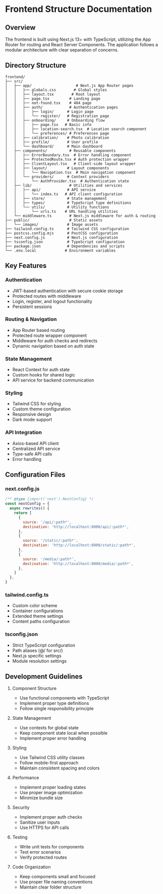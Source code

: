 # Frontend Structure Documentation

## Overview

The frontend is built using Next.js 13+ with TypeScript, utilizing the App Router for routing and React Server Components. The application follows a modular architecture with clear separation of concerns.

## Directory Structure

```
frontend/
├── src/
│   ├── app/                    # Next.js App Router pages
│   │   ├── globals.css        # Global styles
│   │   ├── layout.tsx        # Root layout
│   │   ├── page.tsx         # Landing page
│   │   ├── not-found.tsx    # 404 page
│   │   ├── auth/            # Authentication pages
│   │   │   ├── login/      # Login page
│   │   │   └── register/   # Registration page
│   │   ├── onboarding/     # Onboarding flow
│   │   │   ├── page.tsx   # Basic info
│   │   │   ├── location-search.tsx  # Location search component
│   │   │   └── preferences/ # Preferences page
│   │   ├── calibration/    # Photo calibration
│   │   ├── profile/        # User profile
│   │   └── dashboard/      # Main dashboard
│   ├── components/          # Reusable components
│   │   ├── ErrorBoundary.tsx  # Error handling component
│   │   ├── ProtectedRoute.tsx # Auth protection wrapper
│   │   ├── ClientLayout.tsx   # Client-side layout wrapper
│   │   ├── layout/         # Layout components
│   │   │   └── Navigation.tsx  # Main navigation component
│   │   └── providers/      # Context providers
│   │       └── AuthProvider.tsx  # Authentication state
│   ├── lib/                 # Utilities and services
│   │   ├── api/            # API service
│   │   │   └── index.ts   # API client configuration
│   │   ├── store/          # State management
│   │   ├── types/          # TypeScript type definitions
│   │   └── utils/          # Utility functions
│   │       └── urls.ts    # URL handling utilities
│   └── middleware.ts        # Next.js middleware for auth & routing
├── public/                  # Static assets
│   └── images/             # Image assets
├── tailwind.config.ts      # Tailwind CSS configuration
├── postcss.config.mjs      # PostCSS configuration
├── next.config.js          # Next.js configuration
├── tsconfig.json           # TypeScript configuration
├── package.json            # Dependencies and scripts
└── .env.local             # Environment variables

```

## Key Features

### Authentication
- JWT-based authentication with secure cookie storage
- Protected routes with middleware
- Login, register, and logout functionality
- Persistent sessions

### Routing & Navigation
- App Router based routing
- Protected route wrapper component
- Middleware for auth checks and redirects
- Dynamic navigation based on auth state

### State Management
- React Context for auth state
- Custom hooks for shared logic
- API service for backend communication

### Styling
- Tailwind CSS for styling
- Custom theme configuration
- Responsive design
- Dark mode support

### API Integration
- Axios-based API client
- Centralized API service
- Type-safe API calls
- Error handling

## Configuration Files

### next.config.js
```javascript
/** @type {import('next').NextConfig} */
const nextConfig = {
  async rewrites() {
    return [
      {
        source: '/api/:path*',
        destination: 'http://localhost:8000/api/:path*',
      },
      {
        source: '/static/:path*',
        destination: 'http://localhost:8000/static/:path*',
      },
      {
        source: '/media/:path*',
        destination: 'http://localhost:8000/media/:path*',
      },
    ]
  },
}
```

### tailwind.config.ts
- Custom color scheme
- Container configurations
- Extended theme settings
- Content paths configuration

### tsconfig.json
- Strict TypeScript configuration
- Path aliases (@/ for src/)
- Next.js specific settings
- Module resolution settings

## Development Guidelines

1. Component Structure
   - Use functional components with TypeScript
   - Implement proper type definitions
   - Follow single responsibility principle

2. State Management
   - Use contexts for global state
   - Keep component state local when possible
   - Implement proper error handling

3. Styling
   - Use Tailwind CSS utility classes
   - Follow mobile-first approach
   - Maintain consistent spacing and colors

4. Performance
   - Implement proper loading states
   - Use proper image optimization
   - Minimize bundle size

5. Security
   - Implement proper auth checks
   - Sanitize user inputs
   - Use HTTPS for API calls

6. Testing
   - Write unit tests for components
   - Test error scenarios
   - Verify protected routes

7. Code Organization
   - Keep components small and focused
   - Use proper file naming conventions
   - Maintain clear folder structure
``` 
